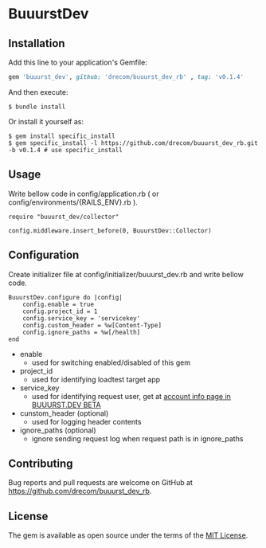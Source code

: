 # BuuurstDev

## Installation

Add this line to your application's Gemfile:

```ruby
gem 'buuurst_dev', github: 'drecom/buuurst_dev_rb' , tag: 'v0.1.4'
```

And then execute:

    $ bundle install

Or install it yourself as:

    $ gem install specific_install
    $ gem specific_install -l https://github.com/drecom/buuurst_dev_rb.git -b v0.1.4 # use specific_install

## Usage
Write bellow code in config/application.rb ( or config/environments/{RAILS_ENV}.rb ).

    require "buuurst_dev/collector"

    config.middleware.insert_before(0, BuuurstDev::Collector)
## Configuration
Create initializer file at config/initializer/buuurst_dev.rb and write bellow code.

    BuuurstDev.configure do |config|
        config.enable = true
        config.project_id = 1
        config.service_key = 'servicekey'
        config.custom_header = %w[Content-Type]
        config.ignore_paths = %w[/health]
    end

- enable
    - used for switching enabled/disabled of this gem
- project_id
    - used for identifying loadtest target app
- service_key
    - used for identifying request user, get at [account info page in BUUURST.DEV BETA](https://buuurst.dev/accounts) 
- cunstom_header (optional)
    - used for logging header contents
- ignore_paths (optional)
    - ignore sending request log when request path is in ignore_paths 


## Contributing

Bug reports and pull requests are welcome on GitHub at https://github.com/drecom/buuurst_dev_rb.

## License

The gem is available as open source under the terms of the [MIT License](https://opensource.org/licenses/MIT).
